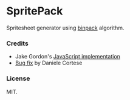 # SpritePack

Spritesheet generator using [binpack](http://codeincomplete.com/posts/bin-packing/) algorithm.

### Credits

- Jake Gordon's [JavaScript implementation](https://github.com/jakesgordon/bin-packing/blob/d8a92da040ee55068400572d31b0447685fa0bee/js/packer.growing.js)
- [Bug fix](http://stackoverflow.com/a/41267326/65387) by Daniele Cortese


### License

MIT.